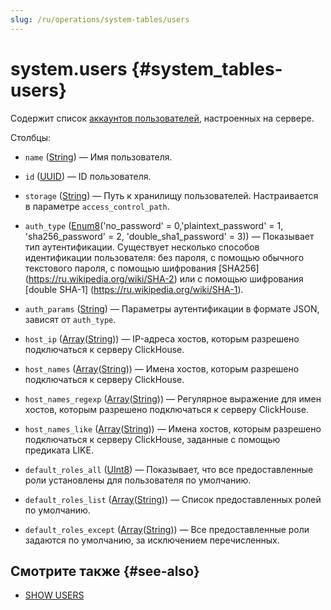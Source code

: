 ```yaml
---
slug: /ru/operations/system-tables/users
---
```

# system.users {#system_tables-users}

Содержит список [аккаунтов пользователей](../../operations/access-rights.md#user-account-management), настроенных на сервере.

Столбцы:
-    `name` ([String](../../sql-reference/data-types/string.md)) — Имя пользователя.

-    `id` ([UUID](../../sql-reference/data-types/uuid.md)) — ID пользователя.

-    `storage` ([String](../../sql-reference/data-types/string.md)) — Путь к хранилищу пользователей. Настраивается в параметре `access_control_path`.

-    `auth_type` ([Enum8](../../sql-reference/data-types/enum.md)('no_password' = 0,'plaintext_password' = 1, 'sha256_password' = 2, 'double_sha1_password' = 3)) — Показывает тип аутентификации. Существует несколько способов идентификации пользователя: без пароля, с помощью обычного текстового пароля, с помощью шифрования [SHA256] (https://ru.wikipedia.org/wiki/SHA-2) или с помощью шифрования [double SHA-1] (https://ru.wikipedia.org/wiki/SHA-1).

-    `auth_params` ([String](../../sql-reference/data-types/string.md)) — Параметры аутентификации в формате JSON, зависят от `auth_type`.

-    `host_ip` ([Array](../../sql-reference/data-types/array.md)([String](../../sql-reference/data-types/string.md))) — IP-адреса хостов, которым разрешено подключаться к серверу ClickHouse.

-    `host_names` ([Array](../../sql-reference/data-types/array.md)([String](../../sql-reference/data-types/string.md))) — Имена хостов, которым разрешено подключаться к серверу ClickHouse.

-    `host_names_regexp` ([Array](../../sql-reference/data-types/array.md)([String](../../sql-reference/data-types/string.md))) — Регулярное выражение для имен хостов, которым разрешено подключаться к серверу ClickHouse.

-    `host_names_like` ([Array](../../sql-reference/data-types/array.md)([String](../../sql-reference/data-types/string.md))) — Имена хостов, которым разрешено подключаться к серверу ClickHouse, заданные с помощью предиката LIKE.

-    `default_roles_all` ([UInt8](../../sql-reference/data-types/int-uint.md#uint-ranges)) — Показывает, что все предоставленные роли установлены для пользователя по умолчанию.

-    `default_roles_list` ([Array](../../sql-reference/data-types/array.md)([String](../../sql-reference/data-types/string.md))) — Список предоставленных ролей по умолчанию.

-    `default_roles_except` ([Array](../../sql-reference/data-types/array.md)([String](../../sql-reference/data-types/string.md))) — Все предоставленные роли задаются по умолчанию, за исключением перечисленных.

## Смотрите также {#see-also}

-   [SHOW USERS](../../sql-reference/statements/show.md#show-users-statement)
